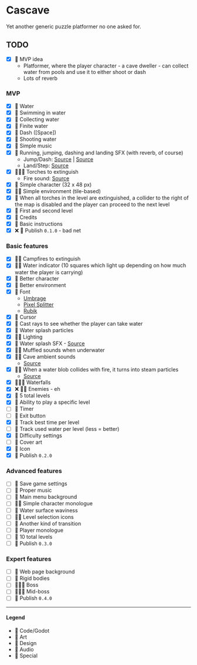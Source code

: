 # Cascave

Yet another generic puzzle platformer no one asked for.

## TODO

- [x] 💚 MVP idea
    - Platformer, where the player character - a cave dweller - can collect water from pools and use it to either shoot
      or dash
    - Lots of reverb

### MVP

- [x] 💙 Water
- [x] 💙 Swimming in water
- [x] 💙 Collecting water
- [x] 💙 Finite water
- [x] 💙 Dash ([Space])
- [x] 💙 Shooting water
- [x] 💛 Simple music
- [x] 💛 Running, jumping, dashing and landing SFX (with reverb, of course)
    - Jump/Dash: [Source](https://www.zapsplat.com/music/male-breathing-fast-panting-panicking-1/)
      | [Source](https://www.zapsplat.com/music/breath-human-scared-fear-018/)
    - Land/Step: [Source](https://www.zapsplat.com/music/a-pair-of-soccer-boots-set-down-on-stones-1/)
- [x] 💙💜💛 Torches to extinguish
    - Fire sound: [Source](https://www.zapsplat.com/music/campfire-flames-burn-and-sizzle-in-wind/)
- [x] 💜 Simple character (32 x 48 px)
- [x] 💙💜 Simple environment (tile-based)
- [x] 💙 When all torches in the level are extinguished, a collider to the right of the map is disabled and the player
  can proceed to the next level
- [x] 💚 First and second level
- [x] 💚 Credits
- [x] 💙 Basic instructions
- [x] ❌ 💟 Publish `0.1.0` - bad net

### Basic features

- [x] 💙💜 Campfires to extinguish
- [x] 💙💜 Water indicator (10 squares which light up depending on how much water the player is carrying)
- [x] 💜 Better character
- [x] 💜 Better environment
- [x] 💜 Font
    - [Umbrage](http://www.vicfieger.com/~font/decay.html)
    - [Pixel Splitter](https://www.1001freefonts.com/pixel-splitter.font)
    - [Rubik](https://www.1001freefonts.com/rubik.font)
- [x] 💜 Cursor
- [x] 💙 Cast rays to see whether the player can take water
- [x] 💙 Water splash particles
- [x] 💙💜 Lighting
- [x] 💛 Water splash SFX - [Source](https://www.zapsplat.com/music/2-foot-deep-water-in-bath-splashes-movements/)
- [x] 💙💛 Muffled sounds when underwater
- [x] 💙💛 Cave ambient sounds
    - [Source](https://www.zapsplat.com/music/cave-ambience-small-chamber-water-flow-and-drip-wind-howling-through-tunnel-system/)
- [x] 💙💛 When a water blob collides with fire, it turns into steam particles
  - [Source](https://www.zapsplat.com/music/pan-of-boiling-water-boil-over-spill-onto-hot-hob-and-sizzle-1/)
- [x] 💙💜💛 Waterfalls
- [x] ❌ 💙💜 Enemies - eh
- [x] 💚 5 total levels
- [x] 💙 Ability to play a specific level
- [ ] 💙 Timer
- [ ] 💙 Exit button
- [x] 💙 Track best time per level
- [ ] 💙 Track used water per level (less = better)
- [x] 💙 Difficulty settings
- [ ] 💜 Cover art
- [x] 💜 Icon
- [x] 💟 Publish `0.2.0`

### Advanced features

- [ ] 💙 Save game settings
- [ ] 💛 Proper music
- [ ] 💜 Main menu background
- [ ] 💙💜 Simple character monologue
- [ ] 💙 Water surface waviness
- [ ] 💙💜 Level selection icons
- [ ] 💙 Another kind of transition
- [ ] 💙 Player monologue
- [ ] 💚 10 total levels
- [ ] 💟 Publish `0.3.0`

### Expert features

- [ ] 💜 Web page background
- [ ] 💙 Rigid bodies
- [ ] 💙💜💚 Boss
- [ ] 💙💜💚 Mid-boss
- [ ] 💟 Publish `0.4.0`

---

#### Legend

- 💙 Code/Godot
- 💜 Art
- 💚 Design
- 💛 Audio
- 💟 Special
